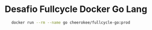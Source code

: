 # Desafio Fullcycle Docker Go Lang 

```bash
   docker run --rm --name go cheerokee/fullcycle-go:prod
```
